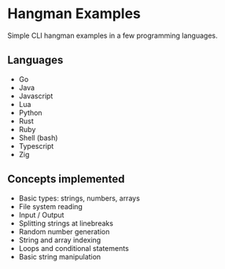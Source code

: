 # Hangman Examples

Simple CLI hangman examples in a few programming languages.

## Languages

- Go
- Java
- Javascript
- Lua
- Python
- Rust
- Ruby
- Shell (bash)
- Typescript
- Zig

## Concepts implemented

- Basic types: strings, numbers, arrays
- File system reading
- Input / Output
- Splitting strings at linebreaks
- Random number generation
- String and array indexing
- Loops and conditional statements
- Basic string manipulation


